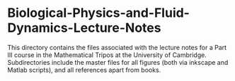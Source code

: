 # Biological-Physics-and-Fluid-Dynamics-Lecture-Notes

This directory contains the files associated with the lecture notes for a Part III course in the Mathematical Tripos at the University of Cambridge.
Subdirectories include the master files for all figures (both via inkscape and Matlab scripts), and all references apart from books.
